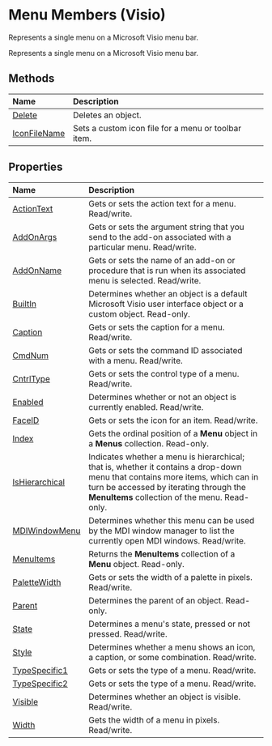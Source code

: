 
# Menu Members (Visio)
 Represents a single menu on a Microsoft Visio menu bar.

 Represents a single menu on a Microsoft Visio menu bar.


## Methods



|**Name**|**Description**|
|:-----|:-----|
|[Delete](101d8e92-b0e6-9f36-035d-79c241210426.md)|Deletes an object.|
|[IconFileName](15becfe7-50fa-acdc-de51-9d041afd8aad.md)|Sets a custom icon file for a menu or toolbar item.|

## Properties



|**Name**|**Description**|
|:-----|:-----|
|[ActionText](27d58281-5c00-56dd-25a4-2f65965daac2.md)|Gets or sets the action text for a menu. Read/write.|
|[AddOnArgs](dcf410a5-24e0-8ccc-acfe-9bec39603a15.md)|Gets or sets the argument string that you send to the add-on associated with a particular menu. Read/write.|
|[AddOnName](fadff930-6e17-8755-d51d-a81dcd153514.md)|Gets or sets the name of an add-on or procedure that is run when its associated menu is selected. Read/write.|
|[BuiltIn](2ff77c73-c621-cb1e-8a28-5727de604b4a.md)|Determines whether an object is a default Microsoft Visio user interface object or a custom object. Read-only.|
|[Caption](e89db3a6-59cc-a87a-dfbd-f8c18e7c4c58.md)|Gets or sets the caption for a menu. Read/write.|
|[CmdNum](13754873-94bd-3497-829c-374aec3615da.md)|Gets or sets the command ID associated with a menu. Read/write.|
|[CntrlType](993b58b9-1bc3-d99c-606c-2c39658819bd.md)|Gets or sets the control type of a menu. Read/write.|
|[Enabled](f6ed04be-b0c7-4e04-3963-e65374a05277.md)|Determines whether or not an object is currently enabled. Read/write.|
|[FaceID](03270afe-84ea-d21d-9077-5967dfce3550.md)|Gets or sets the icon for an item. Read/write.|
|[Index](53982ac5-b652-3f46-f949-038e8f86e5cc.md)|Gets the ordinal position of a  **Menu** object in a **Menus** collection. Read-only.|
|[IsHierarchical](3acb94bc-16f2-2292-fe86-f63c880f2398.md)|Indicates whether a menu is hierarchical; that is, whether it contains a drop-down menu that contains more items, which can in turn be accessed by iterating through the  **MenuItems** collection of the menu. Read-only.|
|[MDIWindowMenu](bf4bc746-a90f-7d97-0b3f-8a803e5318bd.md)|Determines whether this menu can be used by the MDI window manager to list the currently open MDI windows. Read/write.|
|[MenuItems](62c636b2-6b7a-622c-2b1b-c95dccff6af1.md)|Returns the  **MenuItems** collection of a **Menu** object. Read-only.|
|[PaletteWidth](c3e81368-12df-8904-5ebc-70544b7c911c.md)|Gets or sets the width of a palette in pixels. Read/write.|
|[Parent](d402cd11-c59b-b4aa-883f-24e9c096f548.md)|Determines the parent of an object. Read-only.|
|[State](c670b944-56fd-d3f4-24ce-c0a57e6352a1.md)|Determines a menu's state, pressed or not pressed. Read/write.|
|[Style](25d36a5a-d109-bd60-7fea-6f22eba8b5bb.md)|Determines whether a menu shows an icon, a caption, or some combination. Read/write.|
|[TypeSpecific1](49a71b4e-f55c-3708-e90d-7aeed64346a6.md)|Gets or sets the type of a menu. Read/write.|
|[TypeSpecific2](f96007e8-e459-1089-8e84-df1067d392a4.md)|Gets or sets the type of a menu. Read/write.|
|[Visible](e740329d-01b1-7ce8-1e9f-278807f95f69.md)|Determines whether an object is visible. Read/write.|
|[Width](64af17f0-9915-c65b-df69-dc02c2b338ab.md)|Gets the width of a menu in pixels. Read/write.|

